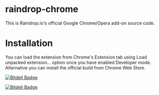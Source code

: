 raindrop-chrome
===============
This is Raindrop.io's official Google Chrome/Opera add-on source code.

Installation
===============
You can load the extension from Chrome's Extension tab using Load unpacked extension... option once you have enabled Developer mode. Alternative you can install the official build from Chrome Web Store.


[![Bitdeli Badge](https://d2weczhvl823v0.cloudfront.net/raindropio/raindrop-chrome/trend.png)](https://bitdeli.com/free "Bitdeli Badge")



[![Bitdeli Badge](https://d2weczhvl823v0.cloudfront.net/raindropio/raindrop-chrome/trend.png)](https://bitdeli.com/free "Bitdeli Badge")

